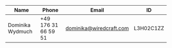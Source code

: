 Name | Phone | Email | ID
--- | --- | --- | --- | 
Dominika Wydmuch |  +49 176 31 66 59 51 |dominika@wiredcraft.com |L3H02C1ZZ